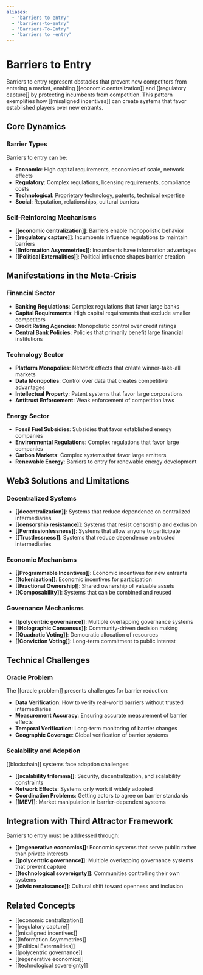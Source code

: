 ```yaml
---
aliases:
  - "barriers to entry"
  - "barriers-to-entry"
  - "Barriers-To-Entry"
  - "barriers to -entry"
---
```


# Barriers to Entry

Barriers to entry represent obstacles that prevent new competitors from entering a market, enabling [[economic centralization]] and [[regulatory capture]] by protecting incumbents from competition. This pattern exemplifies how [[misaligned incentives]] can create systems that favor established players over new entrants.

## Core Dynamics

### Barrier Types
Barriers to entry can be:
- **Economic**: High capital requirements, economies of scale, network effects
- **Regulatory**: Complex regulations, licensing requirements, compliance costs
- **Technological**: Proprietary technology, patents, technical expertise
- **Social**: Reputation, relationships, cultural barriers

### Self-Reinforcing Mechanisms
- **[[economic centralization]]**: Barriers enable monopolistic behavior
- **[[regulatory capture]]**: Incumbents influence regulations to maintain barriers
- **[[Information Asymmetries]]**: Incumbents have information advantages
- **[[Political Externalities]]**: Political influence shapes barrier creation

## Manifestations in the Meta-Crisis

### Financial Sector
- **Banking Regulations**: Complex regulations that favor large banks
- **Capital Requirements**: High capital requirements that exclude smaller competitors
- **Credit Rating Agencies**: Monopolistic control over credit ratings
- **Central Bank Policies**: Policies that primarily benefit large financial institutions

### Technology Sector
- **Platform Monopolies**: Network effects that create winner-take-all markets
- **Data Monopolies**: Control over data that creates competitive advantages
- **Intellectual Property**: Patent systems that favor large corporations
- **Antitrust Enforcement**: Weak enforcement of competition laws

### Energy Sector
- **Fossil Fuel Subsidies**: Subsidies that favor established energy companies
- **Environmental Regulations**: Complex regulations that favor large companies
- **Carbon Markets**: Complex systems that favor large emitters
- **Renewable Energy**: Barriers to entry for renewable energy development

## Web3 Solutions and Limitations

### Decentralized Systems
- **[[decentralization]]**: Systems that reduce dependence on centralized intermediaries
- **[[censorship resistance]]**: Systems that resist censorship and exclusion
- **[[Permissionlessness]]**: Systems that allow anyone to participate
- **[[Trustlessness]]**: Systems that reduce dependence on trusted intermediaries

### Economic Mechanisms
- **[[Programmable Incentives]]**: Economic incentives for new entrants
- **[[tokenization]]**: Economic incentives for participation
- **[[Fractional Ownership]]**: Shared ownership of valuable assets
- **[[Composability]]**: Systems that can be combined and reused

### Governance Mechanisms
- **[[polycentric governance]]**: Multiple overlapping governance systems
- **[[Holographic Consensus]]**: Community-driven decision making
- **[[Quadratic Voting]]**: Democratic allocation of resources
- **[[Conviction Voting]]**: Long-term commitment to public interest

## Technical Challenges

### Oracle Problem
The [[oracle problem]] presents challenges for barrier reduction:
- **Data Verification**: How to verify real-world barriers without trusted intermediaries
- **Measurement Accuracy**: Ensuring accurate measurement of barrier effects
- **Temporal Verification**: Long-term monitoring of barrier changes
- **Geographic Coverage**: Global verification of barrier systems

### Scalability and Adoption
[[blockchain]] systems face adoption challenges:
- **[[scalability trilemma]]**: Security, decentralization, and scalability constraints
- **Network Effects**: Systems only work if widely adopted
- **Coordination Problems**: Getting actors to agree on barrier standards
- **[[MEV]]**: Market manipulation in barrier-dependent systems

## Integration with Third Attractor Framework

Barriers to entry must be addressed through:
- **[[regenerative economics]]**: Economic systems that serve public rather than private interests
- **[[polycentric governance]]**: Multiple overlapping governance systems that prevent capture
- **[[technological sovereignty]]**: Communities controlling their own systems
- **[[civic renaissance]]**: Cultural shift toward openness and inclusion

## Related Concepts
- [[economic centralization]]
- [[regulatory capture]]
- [[misaligned incentives]]
- [[Information Asymmetries]]
- [[Political Externalities]]
- [[polycentric governance]]
- [[regenerative economics]]
- [[technological sovereignty]]